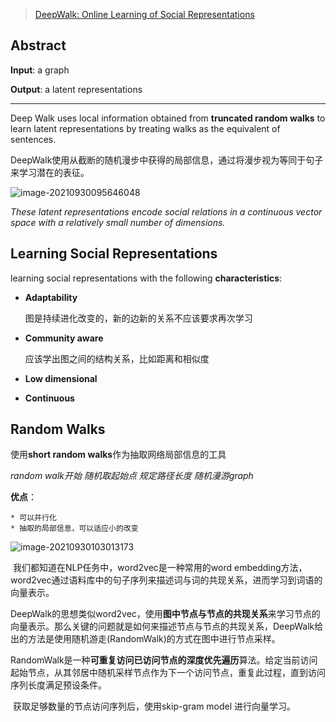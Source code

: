 > [DeepWalk: Online Learning of Social Representations](https://arxiv.org/pdf/1403.6652.pdf)

## Abstract

**Input**: a graph

**Output**: a latent representations

------

Deep Walk uses local information obtained from **truncated random walks** to learn latent representations by treating walks as the equivalent of sentences.

DeepWalk使用从截断的随机漫步中获得的局部信息，通过将漫步视为等同于句子来学习潜在的表征。

![image-20210930095646048](https://cdn.jsdelivr.net/gh/Zhangxin98/Note@main/img/202109300956201.png)

 *These latent representations encode social relations in a continuous vector space with a relatively small number of dimensions.*

## Learning Social Representations

learning social representations with the following **characteristics**:

* **Adaptability**

    图是持续进化改变的，新的边新的关系不应该要求再次学习

* **Community aware**

    应该学出图之间的结构关系，比如距离和相似度

* **Low dimensional**

* **Continuous**

## Random Walks

使用**short random walks**作为抽取网络局部信息的工具

*random walk开始 随机取起始点 规定路径长度 随机漫游graph*

**优点**：

	* 可以并行化
	* 抽取的局部信息，可以适应小的改变

![image-20210930103013173](https://cdn.jsdelivr.net/gh/Zhangxin98/Note@main/img/202109301030245.png)

​		我们都知道在NLP任务中，word2vec是一种常用的word embedding方法，word2vec通过语料库中的句子序列来描述词与词的共现关系，进而学习到词语的向量表示。

​		DeepWalk的思想类似word2vec，使用**图中节点与节点的共现关系**来学习节点的向量表示。那么关键的问题就是如何来描述节点与节点的共现关系，DeepWalk给出的方法是使用随机游走(RandomWalk)的方式在图中进行节点采样。

​		RandomWalk是一种**可重复访问已访问节点的深度优先遍历**算法。给定当前访问起始节点，从其邻居中随机采样节点作为下一个访问节点，重复此过程，直到访问序列长度满足预设条件。

​		获取足够数量的节点访问序列后，使用skip-gram model 进行向量学习。